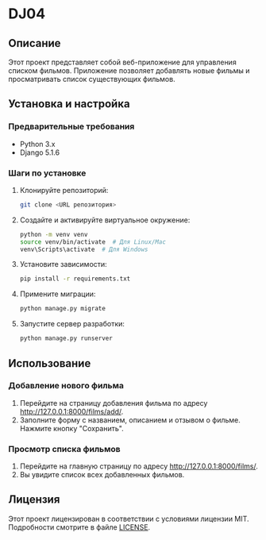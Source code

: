 # DJ04
 
## Описание

Этот проект представляет собой веб-приложение для управления списком фильмов. Приложение позволяет добавлять новые фильмы и просматривать список существующих фильмов.

## Установка и настройка

### Предварительные требования
- Python 3.x
- Django 5.1.6

### Шаги по установке

1. Клонируйте репозиторий:
   ```bash
   git clone <URL репозитория>

2. Создайте и активируйте виртуальное окружение:
    ```sh
    python -m venv venv
    source venv/bin/activate  # Для Linux/Mac
    venv\Scripts\activate  # Для Windows
    ```

3. Установите зависимости:
    ```sh
    pip install -r requirements.txt
    ```

4. Примените миграции:
    ```sh
    python manage.py migrate
    ```

5. Запустите сервер разработки:
    ```sh
    python manage.py runserver
    ```

## Использование

### Добавление нового фильма
1. Перейдите на страницу добавления фильма по адресу http://127.0.0.1:8000/films/add/.
2. Заполните форму с названием, описанием и отзывом о фильме.
Нажмите кнопку "Сохранить".

### Просмотр списка фильмов
1. Перейдите на главную страницу по адресу http://127.0.0.1:8000/films/.
2. Вы увидите список всех добавленных фильмов.

## Лицензия

Этот проект лицензирован в соответствии с условиями лицензии MIT. Подробности смотрите в файле [LICENSE](LICENSE).